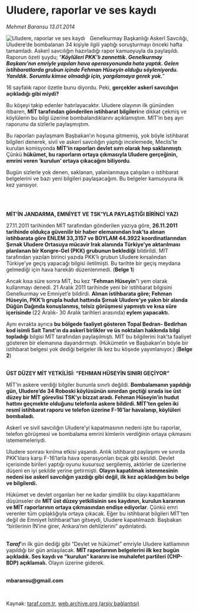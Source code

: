 # Uludere, raporlar ve ses kaydı

*Mehmet Baransu 13.01.2014*

<div class="yazi"><img align="left" alt="Uludere, raporlar ve ses kaydı" border="0" src="http://www.taraf.com.tr/fotoraflar/makaleler/uludere-raporlar-ve-ses-kaydi_4951_orijinal.jpg" style="border-right-width:10px; border-color:#FFFFFF"/><p>Genelkurmay Başkanlığı Askerî Savcılığı, Uludere’de bombalanan 34 kişiyle ilgili yaptığı soruşturmayı önceki hafta tamamladı. Askerî savcılığın hazırladığı rapor kamuoyuyla da paylaşıldı. Raporun özeti şuydu; “<b><i>Köylüleri PKK’lı zannettik. Genelkurmay Başkanı’nın emriyle yapılan hava operasyonunda hata yaptık. Gelen istihbaratlarda grubun içinde Fehman Hüseyin olduğu söyleniyordu. Yanıldık. Sorumlu kimse olmadığı için, yargılamaya gerek yok.</i></b>”</p>
<p>16 sayfalık rapor özetle bunu diyordu. Peki, <b>gerçekler askerî savcılığın açıkladığı gibi miydi?</b></p>
<p>Bu köşeyi takip edenler hatırlayacaktır. Uludere olayının ilk gününden itibaren, <b>MİT tarafından gönderilen istihbarat bilgileri</b>ne dikkat çekmiş ve köylülerin bu bilgi üzerine bombalandıklarını açıklamıştım. MİT’in beş ayrı raporunu da sizlerle paylaşmıştım. </p>
<p>Bu raporları paylaşmam Başbakan’ın hoşuna gitmemiş, yok böyle istihbarat bilgileri denerek, sivil ve askerî savcılığın yaptığı incelemede, Meclis’te kurulan komisyonda <b>MİT’in raporları devlet sırrı olarak hep saklanmıştı</b>. Çünkü <b>hükümet, bu raporların ortaya çıkmasıyla Uludere gerçeğinin, emrini veren ‘kurulun’ ortaya çıkacağını biliyordu</b>.</p>
<p>Bugün sizlerle yok denen, saklanan, yalanlanmaya çalışılan o istihbarat belgelerini ve bazı yeni bilgileri paylaşacağım. Bu belgeler kamuoyuna ilk kez yansıyor. </p>
<p><b> </b></p>
<p><b><br/>MİT’İN JANDARMA, EMNİYET VE TSK’YLA PAYLAŞTIĞI BİRİNCİ YAZI</b></p>
<p>27.11.2011 tarihinden MİT tarafından gönderilen yazıya göre, <b>26.11.2011 tarihinde oldukça güvenilir bir haber elemanından Irak’ta alınan istihbarata göre ENLEM 33,3157 ve BOYLAM 44.3922 koordinatlarından Şırnak Uludere Ortasuya mücavir Irak alanında Türkiye’ye aktarılması planlanan bir Kongre-Gel (PKK) grubunun beklediği</b> bildirildi. MİT tarafından yazılan birinci yazıda PKK’lı grubun Uludere kırsalından Türkiye’ye geçiş yapacağı bilgisi iletilmişti. Bu tarihte bir geçiş meydana gelmediği için hava harekâtı düzenlenmedi. (<b>Belge 1</b>)</p>
<p>Ancak kısa süre sonra MİT, bu kez “<b>Fehman Hüseyin</b>”i yem olarak kullanmayı denedi. 21 Aralık 2011 tarihinde yeni bir istihbarat bilgisini Genelkurmay ve Emniyet’e bildirdi. <b>Alınan istihbarata göre; Fehman Hüseyin, PKK’lı grupla hudut hattında Şırnak Uludere’ye yakın bir alanda Düğün Dağında konuşlanmış, telsiz görüşmesi yapmıştı ve kısa süre içerisinde </b>(22 Aralık- 30 Aralık tarihleri arasında)<b> eylem yapacaktı.</b> </p>
<p>Aynı evrakta ayrıca <b>bu bölgede faaliyet gösteren Topal Bedran- Bedirhan kod isimli Sait Tanıt’ın da askerî birlikler ve üs noktaları hakkında bilgi topladığı</b> bilgisi MİT tarafından paylaşılmıştı. MİT bu bilgilerini Irak’ta faaliyet gösteren bir elemanına dayandırmıştı. (Hükümetin ve Başbakan’ın böyle bir istihbarat belgesi yok dediği belgeler ilk kez bu köşede yayımlanıyor.) (<b>Belge 2</b>)</p>
<p><b><br/>ÜST DÜZEY MİT YETKİLİSİ: “FEHMAN HÜSEYİN SINIRI GEÇİYOR”</b></p>
<p>MİT’in askere verdiği bilgiler bununla sınırlı değildi. <b>Bombalamanın yapıldığı gün, Uludere’de 34 Roboski köylüsünün sınırdan geçtiği sırada ise üst düzey bir MİT görevlisi TSK’yı bizzat aradı. Fehman Hüseyin’in hudut hattını geçmekte olduğunu telefonla askere bildirdi. MİT’ten gelen iki resmî istihbarat raporu ve telefon üzerine F-16’lar havalanıp, köylüleri bombaladı.</b> </p>
<p>Askerî ve sivil savcılığın Uludere’yi kapatmasının nedeni işte bu raporlar, telefon görüşmesi ve bombalama emrini kimlerin verdiğinin ortaya çıkmasını istememeleriydi. </p>
<p>Uludere sonrası kırılma etkisi yaşandı. Anlık istihbarat paylaşımı ve sınırda PKK’lılara karşı F-16’larla hava operasyonları bıçak gibi kesildi. Devlet içerisinde birileri yaptığı oyunu kusursuz sergilemiş, aktörler de üzerlerine düşeni en iyi şekilde yerine getirmişti. <b>Olayın kapatılmak istenmesinin nedeni ise askerî savcılığın yazdığı gibi değil, ilk kez açıkladığım bu belge ve bilgilerdi.</b> </p>
<p>Hükümet ve devlet organları her ne kadar şimdilik bu olayı kapattıklarını düşünseler de <b>MİT üst düzey yetkilisinin ses kaydının, kurulun kararının ve MİT raporlarının ortaya çıkmasından endişe ediyorlar</b>. Çünkü emri verenler tüm çıplaklığıyla ortaya çıkacak. Eğer bu istihbarat bilgileri MİT’ten değil de Emniyet İstihbarat’tan gitseydi, Uludere kapatılmazdı. Başbakan “birilerinin İN’ine girer, Ankara’nın dehlizlerini” aydınlatırdı. </p>
<p><b><br/>T<i>araf</i></b>’ın ilk gün dediği gibi “Devlet ve hükümet” emriyle Uludere katliamının yapıldığı bir gün anlaşılacak. <b>MİT raporlarının belgelerini ilk kez bugün açıkladık. Ses kaydı ve “kurulun” kararını ise muhalefet partileri (CHP-BDP) açıklamalı.</b> Olayın üzerine giderek.</p><b>
<p><br/>mbaransu@gmail.com</p>
<p></p></b> 
</div>

Kaynak: [taraf.com.tr](http://www.taraf.com.tr:80/mehmet-baransu/makale-uludere-raporlar-ve-ses-kaydi.htm), [web.archive.org (arşiv bağlantısı)](http://web.archive.org/web/20140116014147/http://www.taraf.com.tr:80/mehmet-baransu/makale-uludere-raporlar-ve-ses-kaydi.htm)
